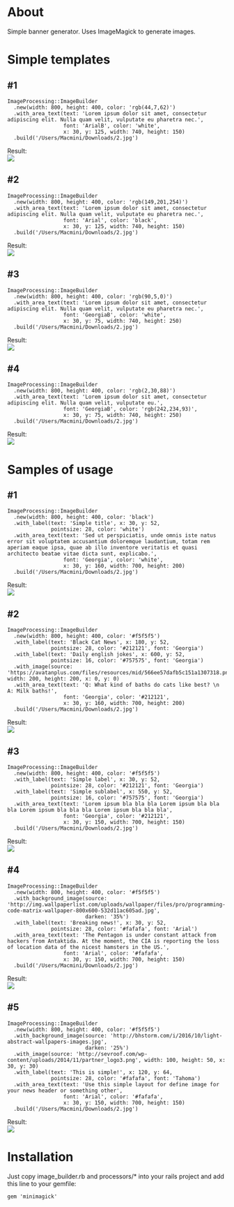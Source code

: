 <h1>About</h1>

<p>Simple banner generator. Uses ImageMagick to generate images.</p>

<h1>Simple templates</h1>
<h2> #1 </h2>

```
ImageProcessing::ImageBuilder
  .new(width: 800, height: 400, color: 'rgb(44,7,62)')
  .with_area_text(text: 'Lorem ipsum dolor sit amet, consectetur adipiscing elit. Nulla quam velit, vulputate eu pharetra nec.',
                  font: 'ArialB', color: 'white',
                  x: 30, y: 125, width: 740, height: 150)
  .build('/Users/Macmini/Downloads/2.jpg')
```

Result:
<br/>
<img src='http://joxi.ru/ZrJkEBBTKvNVmj.jpg'></img>
<h2> #2 </h2>

```
ImageProcessing::ImageBuilder
  .new(width: 800, height: 400, color: 'rgb(149,201,254)')
  .with_area_text(text: 'Lorem ipsum dolor sit amet, consectetur adipiscing elit. Nulla quam velit, vulputate eu pharetra nec.',
                  font: 'Arial', color: 'black',
                  x: 30, y: 125, width: 740, height: 150)
  .build('/Users/Macmini/Downloads/2.jpg')
```

Result:
<br/>
<img src='http://joxi.ru/KAxJgppHxpYMm8.jpg'></img>
<h2> #3 </h2>

```
ImageProcessing::ImageBuilder
  .new(width: 800, height: 400, color: 'rgb(90,5,0)')
  .with_area_text(text: 'Lorem ipsum dolor sit amet, consectetur adipiscing elit. Nulla quam velit, vulputate eu pharetra nec.',
                  font: 'GeorgiaB', color: 'white',
                  x: 30, y: 75, width: 740, height: 250)
  .build('/Users/Macmini/Downloads/2.jpg')
```

Result:
<br/>
<img src='http://joxi.ru/12M5VggSR6672J.jpg'></img>
<h2> #4 </h2>

```
ImageProcessing::ImageBuilder
  .new(width: 800, height: 400, color: 'rgb(2,30,88)')
  .with_area_text(text: 'Lorem ipsum dolor sit amet, consectetur adipiscing elit. Nulla quam velit, vulputate eu.',
                  font: 'GeorgiaB', color: 'rgb(242,234,93)',
                  x: 30, y: 75, width: 740, height: 250)
  .build('/Users/Macmini/Downloads/2.jpg')
```

Result:
<br/>
<img src='http://joxi.ru/bmoJBRRHzw0Jry.jpg'></img>


<h1>Samples of usage</h1>

<h2> #1 </h2>

```
ImageProcessing::ImageBuilder
  .new(width: 800, height: 400, color: 'black')
  .with_label(text: 'Simple title', x: 30, y: 52,
              pointsize: 28, color: 'white')
  .with_area_text(text: 'Sed ut perspiciatis, unde omnis iste natus error sit voluptatem accusantium doloremque laudantium, totam rem aperiam eaque ipsa, quae ab illo inventore veritatis et quasi architecto beatae vitae dicta sunt, explicabo.',
                  font: 'Georgia', color: 'white',
                  x: 30, y: 160, width: 700, height: 200)
  .build('/Users/Macmini/Downloads/2.jpg')
```

Result:
<br/>
<img src='http://joxi.ru/DmBZ7ggi351BmP.jpg'></img>

<h2> #2 </h2>

```
ImageProcessing::ImageBuilder
  .new(width: 800, height: 400, color: '#f5f5f5')
  .with_label(text: 'Black Cat News', x: 180, y: 52,
              pointsize: 28, color: '#212121', font: 'Georgia')
  .with_label(text: 'Daily english jokes', x: 600, y: 52,
              pointsize: 16, color: '#757575', font: 'Georgia')
  .with_image(source: 'https://avatanplus.com/files/resources/mid/566ee57dafb5c151a1307318.png', width: 200, height: 200, x: 0, y: 0)
  .with_area_text(text: 'Q: What kind of baths do cats like best? \n A: Milk baths!',
                  font: 'Georgia', color: '#212121',
                  x: 30, y: 160, width: 700, height: 200)
  .build('/Users/Macmini/Downloads/2.jpg')
```

Result:
<br/>
<img src='http://joxi.net/8Anb3aaT6XaDAO.jpg'></img>

<h2> #3 </h2>

```
ImageProcessing::ImageBuilder
  .new(width: 800, height: 400, color: '#f5f5f5')
  .with_label(text: 'Simple label', x: 30, y: 52,
              pointsize: 28, color: '#212121', font: 'Georgia')
  .with_label(text: 'Simple sublabel', x: 550, y: 52,
              pointsize: 16, color: '#757575', font: 'Georgia')
  .with_area_text(text: 'Lorem ipsum bla bla bla Lorem ipsum bla bla bla Lorem ipsum bla bla bla Lorem ipsum bla bla bla',
                  font: 'Georgia', color: '#212121',
                  x: 30, y: 150, width: 700, height: 150)
  .build('/Users/Macmini/Downloads/2.jpg')
```

Result:
<br/>
<img src='http://joxi.ru/V2V3G66H7MQPAv.jpg'></img>

<h2> #4 </h2>

```
ImageProcessing::ImageBuilder
  .new(width: 800, height: 400, color: '#f5f5f5')
  .with_background_image(source: 'http://img.wallpaperlist.com/uploads/wallpaper/files/pro/programming-code-matrix-wallpaper-800x600-532d11ac605ad.jpg',
                         darken: '35%')
  .with_label(text: 'Breaking news!', x: 30, y: 52,
              pointsize: 28, color: '#fafafa', font: 'Arial')
  .with_area_text(text: 'The Pentagon is under constant attack from hackers from Antaktida. At the moment, the CIA is reporting the loss of location data of the nicest hamsters in the US.',
                  font: 'Arial', color: '#fafafa',
                  x: 30, y: 150, width: 700, height: 150)
  .build('/Users/Macmini/Downloads/2.jpg')
```

Result:
<br/>
<img src='http://joxi.ru/KAxJgppHxY5Gm8.jpg'></img>


<h2> #5 </h2>

```
ImageProcessing::ImageBuilder
  .new(width: 800, height: 400, color: '#f5f5f5')
  .with_background_image(source: 'http://bhstorm.com/i/2016/10/light-abstract-wallpapers-images.jpg',
                         darken: '25%')
  .with_image(source: 'http://sevroof.com/wp-content/uploads/2014/11/partner_logo3.png', width: 100, height: 50, x: 30, y: 30)
  .with_label(text: 'This is simple!', x: 120, y: 64,
              pointsize: 28, color: '#fafafa', font: 'Tahoma')
  .with_area_text(text: 'Use this simple layout for define image for your news header or something other',
                  font: 'Arial', color: '#fafafa',
                  x: 30, y: 150, width: 700, height: 150)
  .build('/Users/Macmini/Downloads/2.jpg')
```

Result:
<br/>
<img src='http://joxi.ru/LmGn7ggtWK7Xrl.jpg'></img>

<h1>Installation</h1> 
<p>Just copy image_builder.rb and processors/* into your rails project and add this line to your gemfile: </p>

```gem 'minimagick'```

